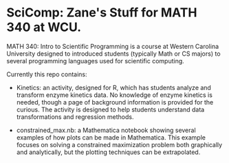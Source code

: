 # SciComp: Zane's Stuff for MATH 340 at WCU.
MATH 340: Intro to Scientific Programming is a course at Western Carolina University designed to introduced students (typically Math or CS majors) to several programming languages used for scientific computing.

Currently this repo contains:
* Kinetics: an activity, designed for R, which has students analyze and transform enzyme kinetics data. No knowledge of enzyme kinetics is needed, though a page of background information is provided for the curious. The activity is designed to help students understand data transformations and regression methods.

* constrained_max.nb: a Mathematica notebook showing several examples of how plots can be made in Mathematica. This example focuses on solving a constrained maximization problem both graphically and analytically, but the plotting techniques can be extrapolated. 
